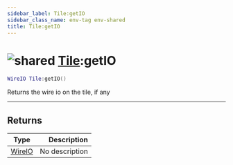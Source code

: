```yaml
---
sidebar_label: Tile:getIO
sidebar_class_name: env-tag env-shared
title: Tile:getIO
---
```


# <img src='/img/wiki/shared.png' alt='shared' classname='env-tag' /> [Tile](../tile/README.md):getIO

```lua
WireIO Tile:getIO()
```

Returns the wire io on the tile, if any<br/>

-----------------
## Returns

| Type   | Description |
| ------ | ----------: |
| [WireIO](../wireio/README.md) | No description |
